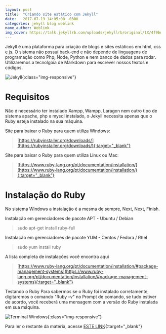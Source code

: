 ```yaml
---
layout: post
title:  "Criando site estático com Jekyll"
date:   2017-07-19 14:05:00 -0300
categories: jekyll blog weblink
name_author: Weblink
img_cover: https://talk.jekyllrb.com/uploads/jekyllrb/original/1X/4f9bd5334246d33651e846aed812280fbff586ba.png
---
```


Jekyll é uma plataforma para criação de blogs e sites estáticos em html, css e js. O sistema não possuí back-end e não depende de linguagens de programação como Php, Node, Python e nem banco de dados para rodar. Utilizaremos a tecnolgoia de Markdown para escrever nossos textos e códigos.

![Jekyll](https://talk.jekyllrb.com/uploads/jekyllrb/original/1X/4f9bd5334246d33651e846aed812280fbff586ba.png){:class="img-responsive"}


# Requisitos 

Não é necessário ter instalado Xampp, Wampp, Laragon nem outro tipo de sistema apache, php e mysql instalado, o Jekyll necessita apenas que o Ruby esteja instalado na sua máquina.

Site para baixar o Ruby para quem utiliza Windows:

> [https://rubyinstaller.org/downloads/](https://rubyinstaller.org/downloads/){:target="_blank"}

Site para baixar o Ruby para quem utiliza Linux ou Mac:

> [https://www.ruby-lang.org/pt/documentation/installation/](https://www.ruby-lang.org/pt/documentation/installation/){:target="_blank"}

# Instalação do Ruby

No sistema Windows a instalação é a mesma de sempre, Next, Next, Finish.

Instalação em gerenciadores de pacote APT - Ubuntu / Debian
   > sudo apt-get install ruby-full

Instalação em gerenciadores de pacote YUM - Centos / Fedora / Rhel 
   > sudo yum install ruby 
 
A lista completa de instalações você encontra aqui 
  > [https://www.ruby-lang.org/pt/documentation/installation/#package-management-systems](https://www.ruby-lang.org/pt/documentation/installation/#package-management-systems){:target="_blank"}
 
Testando o Ruby 
Para sabermos se o Ruby foi instalado corretamente, digitaremos o comando "Ruby –v" no Prompt de comando, se tudo estiver de acordo, você receberá uma mensagem com a versão do Ruby instalada em sua máquina. 

![Terminal Windows](https://image.prntscr.com/image/Og-NsX2PRTKf_mqjMXt-6A.png){:class="img-responsive"} 
 
Para ler o restante da matéria, acesse [ESTE LINK](http://weblink.com.br/blog/ "Weblink"){:target="_blank"}